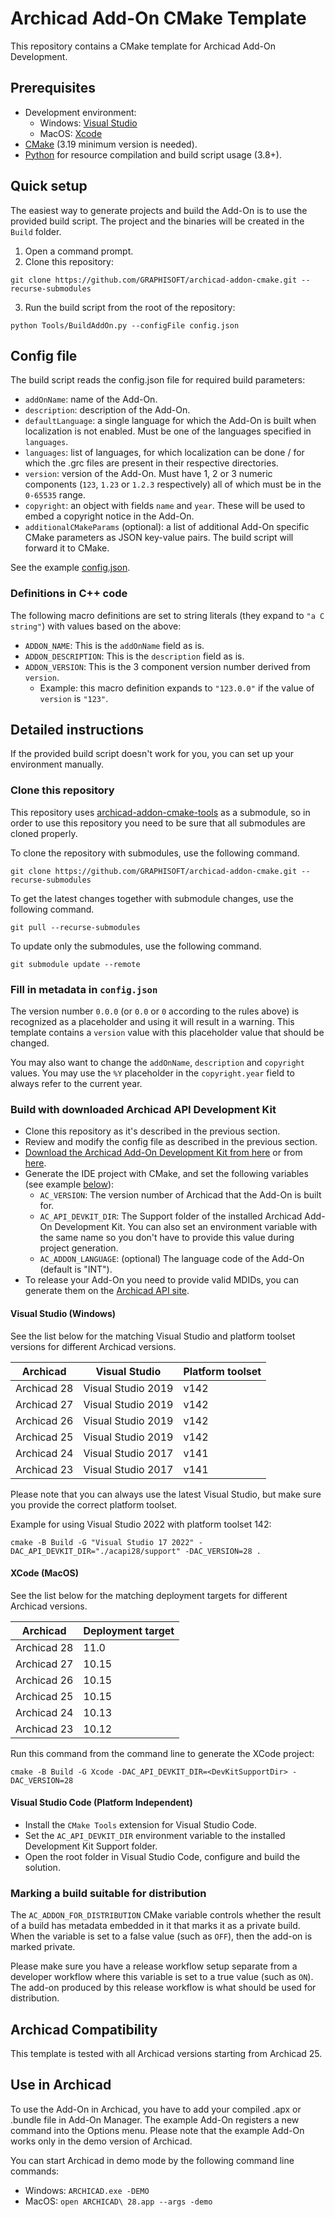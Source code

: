 # Archicad Add-On CMake Template

This repository contains a CMake template for Archicad Add-On Development.

## Prerequisites

- Development environment:
  - Windows: [Visual Studio](https://visualstudio.microsoft.com/downloads/)
  - MacOS: [Xcode](https://developer.apple.com/xcode/resources/)
- [CMake](https://cmake.org) (3.19 minimum version is needed).
- [Python](https://www.python.org) for resource compilation and build script usage (3.8+).

## Quick setup

The easiest way to generate projects and build the Add-On is to use the provided build script. The project and the binaries will be created in the `Build` folder.

1. Open a command prompt.
2. Clone this repository:
```
git clone https://github.com/GRAPHISOFT/archicad-addon-cmake.git --recurse-submodules
```
3. Run the build script from the root of the repository:
```
python Tools/BuildAddOn.py --configFile config.json
```

## Config file

The build script reads the config.json file for required build parameters:

- `addOnName`: name of the Add-On.
- `description`: description of the Add-On.
- `defaultLanguage`: a single language for which the Add-On is built when localization is not enabled. Must be one of the languages specified in `languages`.
- `languages`: list of languages, for which localization can be done / for which the .grc files are present in their respective directories.
- `version`: version of the Add-On. Must have 1, 2 or 3 numeric components (`123`, `1.23` or `1.2.3` respectively) all of which must be in the `0-65535` range.
- `copyright`: an object with fields `name` and `year`. These will be used to embed a copyright notice in the Add-On.
- `additionalCMakeParams` (optional): a list of additional Add-On specific CMake parameters as JSON key-value pairs. The build script will forward it to CMake.

See the example [config.json](https://github.com/GRAPHISOFT/archicad-addon-cmake/blob/master/config.json).

### Definitions in C++ code

The following macro definitions are set to string literals (they expand to `"a C string"`) with values based on the above:

- `ADDON_NAME`: This is the `addOnName` field as is.
- `ADDON_DESCRIPTION`: This is the `description` field as is.
- `ADDON_VERSION`: This is the 3 component version number derived from `version`.
  - Example: this macro definition expands to `"123.0.0"` if the value of `version` is `"123"`.

## Detailed instructions

If the provided build script doesn't work for you, you can set up your environment manually.

### Clone this repository

This repository uses [archicad-addon-cmake-tools](https://github.com/GRAPHISOFT/archicad-addon-cmake-tools) as a submodule, so in order to use this repository you need to be sure that all submodules are cloned properly.

To clone the repository with submodules, use the following command.
```
git clone https://github.com/GRAPHISOFT/archicad-addon-cmake.git --recurse-submodules
```

To get the latest changes together with submodule changes, use the following command.
```
git pull --recurse-submodules
```

To update only the submodules, use the following command.
```
git submodule update --remote
```

### Fill in metadata in `config.json`

The version number `0.0.0` (or `0.0` or `0` according to the rules above) is recognized as a placeholder and using it will result in a warning.
This template contains a `version` value with this placeholder value that should be changed.

You may also want to change the `addOnName`, `description` and `copyright` values.
You may use the `%Y` placeholder in the `copyright.year` field to always refer to the current year.

### Build with downloaded Archicad API Development Kit

- Clone this repository as it's described in the previous section.
- Review and modify the config file as described in the previous section.
- [Download the Archicad Add-On Development Kit from here](https://archicadapi.graphisoft.com/downloads/api-development-kit) or from [here](https://github.com/GRAPHISOFT/archicad-api-devkit/releases).
- Generate the IDE project with CMake, and set the following variables (see example [below](#visual-studio-windows)):
  - `AC_VERSION`: The version number of Archicad that the Add-On is built for.
  - `AC_API_DEVKIT_DIR`: The Support folder of the installed Archicad Add-On Development Kit. You can also set an environment variable with the same name so you don't have to provide this value during project generation.
  - `AC_ADDON_LANGUAGE`: (optional) The language code of the Add-On (default is "INT").
- To release your Add-On you need to provide valid MDIDs, you can generate them on the [Archicad API site](https://archicadapi.graphisoft.com/profile/add-ons).

#### Visual Studio (Windows)

See the list below for the matching Visual Studio and platform toolset versions for different Archicad versions.

| Archicad | Visual Studio | Platform toolset |
|---|---|---|
| Archicad 28 | Visual Studio 2019 | v142 |
| Archicad 27 | Visual Studio 2019 | v142 |
| Archicad 26 | Visual Studio 2019 | v142 |
| Archicad 25 | Visual Studio 2019 | v142 |
| Archicad 24 | Visual Studio 2017 | v141 |
| Archicad 23 | Visual Studio 2017 | v141 |

Please note that you can always use the latest Visual Studio, but make sure you provide the correct platform toolset.

Example for using Visual Studio 2022 with platform toolset 142:

```
cmake -B Build -G "Visual Studio 17 2022" -DAC_API_DEVKIT_DIR="./acapi28/support" -DAC_VERSION=28 .
```

#### XCode (MacOS)

See the list below for the matching deployment targets for different Archicad versions.

| Archicad | Deployment target |
|---|---|
| Archicad 28 | 11.0 |
| Archicad 27 | 10.15 |
| Archicad 26 | 10.15 |
| Archicad 25 | 10.15 |
| Archicad 24 | 10.13 |
| Archicad 23 | 10.12 |

Run this command from the command line to generate the XCode project:

```
cmake -B Build -G Xcode -DAC_API_DEVKIT_DIR=<DevKitSupportDir> -DAC_VERSION=28
```

#### Visual Studio Code (Platform Independent)

- Install the `CMake Tools` extension for Visual Studio Code.
- Set the `AC_API_DEVKIT_DIR` environment variable to the installed Development Kit Support folder.
- Open the root folder in Visual Studio Code, configure and build the solution.

### Marking a build suitable for distribution

The `AC_ADDON_FOR_DISTRIBUTION` CMake variable controls whether the result of a build has metadata embedded in it that marks it as a private build.
When the variable is set to a false value (such as `OFF`), then the add-on is marked private.

Please make sure you have a release workflow setup separate from a developer workflow where this variable is set to a true value (such as `ON`).
The add-on produced by this release workflow is what should be used for distribution.

## Archicad Compatibility

This template is tested with all Archicad versions starting from Archicad 25.

## Use in Archicad

To use the Add-On in Archicad, you have to add your compiled .apx or .bundle file in Add-On Manager. The example Add-On registers a new command into the Options menu. Please note that the example Add-On works only in the demo version of Archicad.

You can start Archicad in demo mode by the following command line commands:
- Windows: `ARCHICAD.exe -DEMO`
- MacOS: `open ARCHICAD\ 28.app --args -demo`
